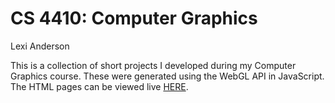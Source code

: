 # CS 4410: Computer Graphics
Lexi Anderson

This is a collection of short projects I developed during my Computer Graphics course. These were generated using the WebGL API in JavaScript. The HTML pages can be viewed live [HERE](https://anderav1.github.io/computer-graphics/computer-graphics.html).
